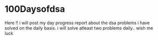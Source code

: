 # 100Daysofdsa
Here !! i will post my day progress report about the dsa problems i have solved on the daily basis. i will solve atleast two problems daily.. wish me luck
